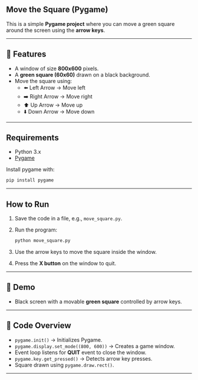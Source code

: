 ## Move the Square (Pygame)

This is a simple **Pygame project** where you can move a green square around the screen using the **arrow keys**.

---

## 🚀 Features
- A window of size **800x600** pixels.
- A **green square (60x60)** drawn on a black background.
- Move the square using:
  - ⬅️ Left Arrow → Move left
  - ➡️ Right Arrow → Move right
  - ⬆️ Up Arrow → Move up
  - ⬇️ Down Arrow → Move down

---

## Requirements
- Python 3.x  
- [Pygame](https://www.pygame.org/news)

Install pygame with:
```bash
pip install pygame
````

---

## How to Run

1. Save the code in a file, e.g., `move_square.py`.
2. Run the program:

   ```bash
   python move_square.py
   ```
3. Use the arrow keys to move the square inside the window.
4. Press the **X button** on the window to quit.

---

## 📸 Demo

* Black screen with a movable **green square** controlled by arrow keys.

---

## 📝 Code Overview

* `pygame.init()` → Initializes Pygame.
* `pygame.display.set_mode((800, 600))` → Creates a game window.
* Event loop listens for **QUIT** event to close the window.
* `pygame.key.get_pressed()` → Detects arrow key presses.
* Square drawn using `pygame.draw.rect()`.

---
